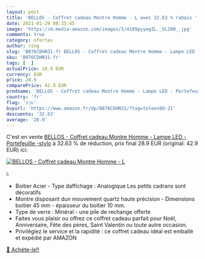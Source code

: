 ```yaml
---
layout: post
title: 'BELLOS - Coffret cadeau Montre Homme - L avec 32.63 % rabais '
date: 2021-01-29 08:35:45
image: 'https://m.media-amazon.com/images/I/4109pyyegZL._SL200_.jpg'
comments: true
category: ofertas
author: ring
slug: 'B076CDHN31-fr BELLOS - Coffret cadeau Montre Homme - Lampe LED -...'
sku: 'B076CDHN31-fr'
tags: [  ]
actualPrice: 28.9 EUR
currency: EUR
price: 28.9
comparePrice: 42.9 EUR
prodname: 'BELLOS - Coffret cadeau Montre Homme - Lampe LED - Portefeuille -stylo'
country: 'fr'
flag: '🇫🇷'
buyurl: 'https://www.amazon.fr/dp/B076CDHN31/?tag=tolees0d-21'
descuento: '32.63'
average: '28.9'
---
```


C'est en vente [BELLOS - Coffret cadeau Montre Homme - Lampe LED - Portefeuille -stylo](https://www.amazon.fr/dp/B076CDHN31/?tag=tolees0d-21)  à  32.63 % de réduction, prix final  28.9 EUR (original: 42.9 EUR) ici:

[![BELLOS - Coffret cadeau Montre Homme - L](https://m.media-amazon.com/images/I/4109pyyegZL._SL200_.jpg)](https://www.amazon.fr/dp/B076CDHN31/?tag=tolees0d-21)

ℹ️:

- Boitier Acier - Type daffichage : Analogique Les petits cadrans sont décoratifs
- Montre disposant dun mouvement quartz haute précision - Dimensions boitier 45 mm - épaisseur du boitier 10 mm.
- Type de verre : Minéral - une pile de rechange offerte
- Faites vous plaisir ou offrez ce coffret cadeau parfait pour Noël, Anniversaire, Fête des pères, Saint Valentin ou toute autre occasion.
- Privilégiez le service et la rapidité : ce coffret cadeau idéal est emballé et expédié par AMAZON

[🛒 Achète-le!!](https://www.amazon.fr/dp/B076CDHN31/?tag=tolees0d-21)
